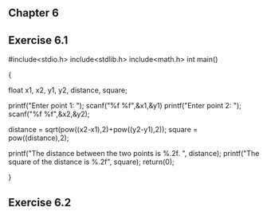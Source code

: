## Chapter 6 
## Exercise 6.1

#include<stdio.h> 
include<stdlib.h> 
include<math.h>
int main()

{

float x1, x2, y1, y2, distance, square;

printf("Enter point 1: "); 
scanf("%f %f",&x1,&y1)
printf("Enter point 2: ");
scanf("%f %f",&x2,&y2);

distance = sqrt(pow((x2-x1),2)+pow((y2-y1),2));
square = pow((distance),2);

 printf("The distance between the two points is %.2f. ", distance);
 printf("The square of the distance is %.2f", square);
 return(0);
 
 }

## Exercise 6.2
